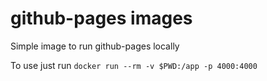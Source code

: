 # github-pages images

Simple image to run github-pages locally

To use just run `docker run --rm -v $PWD:/app -p 4000:4000`
 